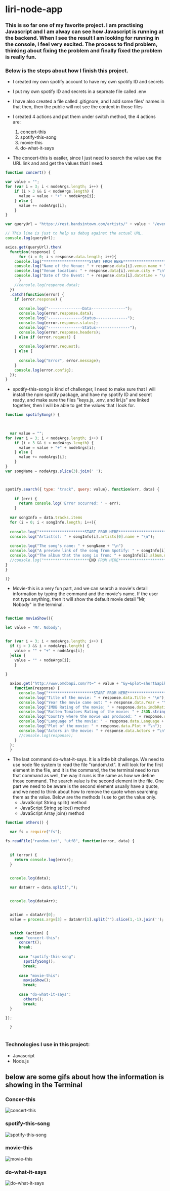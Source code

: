 # liri-node-app


### This is so far one of my favorite project. I am practising Javascript and I am alway can see how Javascript is running at the backend. When I see the result I am looking for running in the console, I feel very excited. The process to find problem, thinking about fixing the problem and finally fixed the problem is really fun.

### Below is the steps about how I finish this project.
- I created my own spotify account to have my own spotify ID and secrets
- I put my own spotify ID and secrets in a sepreate file called .env
- I have also created a file called .gitignore, and I add some files' names in that then, then the public will not see the content in those files
- I created 4 actions and put them under switch method, the 4 actions are:
    1. concert-this
    2. spotify-this-song
    3. movie-this
    4. do-what-it-says

- The concert-this is easiler, since I just need to search the value use the URL link and and get the values that I need.
``` javascript
function concert() {

var value = "";
for (var i = 3; i < nodeArgs.length; i++) {
    if (i > 3 && i < nodeArgs.length) {
      value = value + "+" + nodeArgs[i];
    } else {
      value += nodeArgs[i];
    }
}

var queryUrl = "https://rest.bandsintown.com/artists/" + value + "/events?app_id=codingbootcamp";

// This line is just to help us debug against the actual URL.
console.log(queryUrl);

axios.get(queryUrl).then(
  function(response) {
      for (i = 0; i < response.data.length; i++){
    console.log("********************START FROM HERE***************************" + "\n")
    console.log("Name of the Venue: " + response.data[i].venue.name + "\n");
    console.log("Venue location: " + response.data[i].venue.city + "\n");
    console.log("Date of the Event: " + response.data[i].datetime + "\n");
      }
    //console.log(response.data);
  })
  .catch(function(error) {
    if (error.response) {
     
      console.log("---------------Data---------------");
      console.log(error.response.data);
      console.log("---------------Status--------------");
      console.log(error.response.status);
      console.log("---------------Status---------------");
      console.log(error.response.headers);
    } else if (error.request) {
 
      console.log(error.request);
    } else {
     
      console.log("Error", error.message);
    }
    console.log(error.config);
  });
}

```
- spotify-this-song is kind of challenger, I need to make sure that I will install the npm spotify package, and have my spotify ID and secret ready, and make sure the files "keys.js, .env, and liri.js" are linked together, then I will be able to get the values that I look for.

``` javascript
function spotifySong() {
  
  

  var value = "";
for (var i = 3; i < nodeArgs.length; i++) {
    if (i > 3 && i < nodeArgs.length) {
      value = value + "+" + nodeArgs[i];
    } else {
      value += nodeArgs[i];
    }
}
var songName = nodeArgs.slice(3).join(' ');



spotify.search({ type: "track", query: value}, function(err, data) {
 
    if (err) {
      return console.log('Error occurred: ' + err);
    }
  
  var songInfo = data.tracks.items
  for (i = 0; i < songInfo.length; i++){
    
  console.log("********************START FROM HERE***************************" + "\n")
  console.log("Artist(s): " + songInfo[i].artists[0].name + "\n");
  
  console.log("The song's name: " + songName + "\n")
  console.log("A preview link of the song from Spotify: " + songInfo[i].preview_url + "\n")
  console.log("The album that the song is from: " + songInfo[i].album.name + "\n")
  //console.log("********************END FROM HERE***************************")
}  
} 

)}

```
- Movie-this is a very fun part, and we can search a movie's detail information by typing the command and the movie's name. If the user not type anything, then it will show the default movie detail "Mr, Nobody" in the terminal.

``` javascript

function movieShow(){

let value = "Mr. Nobody";


for (var i = 3; i < nodeArgs.length; i++) {
  if (i > 3 && i < nodeArgs.length) {
    value = "" + "+" + nodeArgs[i];
  }else {
    value = "" + nodeArgs[i];
    }
    
}

  axios.get("http://www.omdbapi.com/?t=" + value + "&y=&plot=short&apikey=trilogy").then(
    function(response) {
      console.log("********************START FROM HERE***************************" + "\n")
      console.log("Title of the movie: " + response.data.Title + "\n");
      console.log("Year the movie came out: " + response.data.Year + "\n");
      console.log("IMDB Rating of the movie: " + response.data.imdbRating + "\n");
      console.log("Rotten Tomatoes Rating of the movie: " + JSON.stringify(response.data.Ratings[1].Value) + "\n");
      console.log("Country where the movie was produced: " + response.data.Country + "\n");
      console.log("Language of the movie: " + response.data.Language + "\n");
      console.log("Plot of the movie: " + response.data.Plot + "\n");
      console.log("Actors in the movie: " + response.data.Actors + "\n");
      //console.log(response);
    }
  );
  }

```
- The last command do-what-it-says. It is a little bit challenge. We need to use node file system to read the file "random.txt". It will look for the first element in the file, and it is the command, the the terminal need to run that command as well, the way it runs is the same as how we define those command. The search value is the second element in the file. One part we need to be aware is the second element usually have a quote, and we need to think about how to remove the quote when searching them as the value. Below are the methods I use to get the value only.
    - JavaScript String split() method
    - JavaScript String splice() method
    - JavaScript Array join() method

``` javascript
function others() {

  var fs = require("fs");

fs.readFile("random.txt", "utf8", function(error, data) {

 
  if (error) {
    return console.log(error);
  }

 
  console.log(data);

  var dataArr = data.split(",");


  console.log(dataArr);


  action = dataArr[0];
  value = process.argv[3] = dataArr[1].split("").slice(1,-1).join('');


  switch (action) {
    case "concert-this":
      concert();
      break;
  
      case "spotify-this-song":
        spotifySong();
        break;
  
      case "movie-this":
        movieShow();
        break;
  
      case "do-what-it-says":
        others();
        break;
  }

});

  }



```

### Technologies I use in this project:
- Javascript
- Node.js



## below are some gifs about how the information is showing in the Terminal

### Concer-this
![concert-this](./gifs/concert-this.gif)

### spotify-this-song
![spotify-this-song](./gifs/spotify-this-song.gif)

### movie-this
![movie-this](./gifs/movie-this.gif)

### do-what-it-says
![do-what-it-says](./gifs/do-what-it-says.gif)